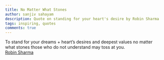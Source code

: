 ```yaml
---
title: No Matter What Stones
author: sanjiv sahayam
description: Quote on standing for your heart's desire by Robin Sharma.
tags: inspiring, quotes
comments: true
---
```


<div>
<div class="quote">To stand for your dreams + heart’s desires and deepest values no matter what stones those who do not understand may toss at you.</div>
<div class="attribution"><a href="http://www.robinsharma.com/blog/08/for-real-human-beings-only">Robin Sharma</a></div>
</div>